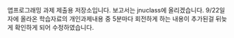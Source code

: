 앱프로그래밍 과제 제출용 저장소입니다.
보고서는 jnuclass에 올리겠습니다.
9/22일자에 올라온 학습자료의 개인과제내용 중 5분마다 회전하게 하는 내용이 추가된걸 뒤늦게 확인하게 되어 수정하였습니다.
